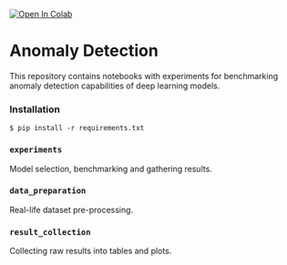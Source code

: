 [![Open In Colab](https://colab.research.google.com/assets/colab-badge.svg)](https://colab.research.google.com/github/pbudzyns/ad_notebooks)

# Anomaly Detection

This repository contains notebooks with experiments for benchmarking
anomaly detection capabilities of deep learning models.

### Installation
```commandline
$ pip install -r requirements.txt
```

### `experiments`
Model selection, benchmarking and gathering results.

### `data_preparation`
Real-life dataset pre-processing.

### `result_collection`
Collecting raw results into tables and plots.
